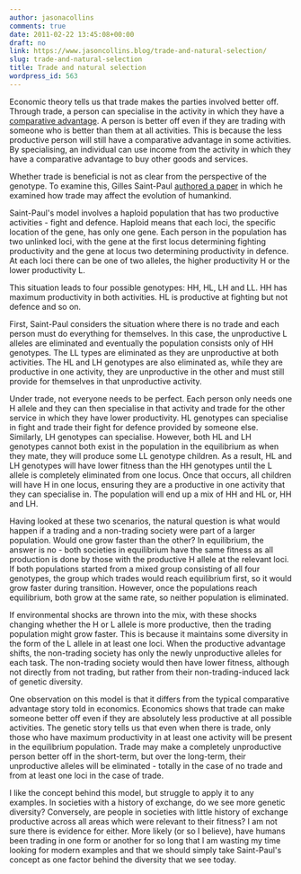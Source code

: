 ```yaml
---
author: jasonacollins
comments: true
date: 2011-02-22 13:45:08+00:00
draft: no
link: https://www.jasoncollins.blog/trade-and-natural-selection/
slug: trade-and-natural-selection
title: Trade and natural selection
wordpress_id: 563
---
```


Economic theory tells us that trade makes the parties involved better off. Through trade, a person can specialise in the activity in which they have a [comparative advantage](http://en.wikipedia.org/wiki/Comparative_advantage). A person is better off even if they are trading with someone who is better than them at all activities. This is because the less productive person will still have a comparative advantage in some activities. By specialising, an individual can use income from the activity in which they have a comparative advantage to buy other goods and services.

Whether trade is beneficial is not as clear from the perspective of the genotype. To examine this, Gilles Saint-Paul [authored a paper](http://doi.org/10.1016/j.jtbi.2007.03.021) in which he examined how trade may affect the evolution of humankind.

Saint-Paul's model involves a haploid population that has two productive activities - fight and defence. Haploid means that each loci, the specific location of the gene, has only one gene. Each person in the population has two unlinked loci, with the gene at the first locus determining fighting productivity and the gene at locus two determining productivity in defence. At each loci there can be one of two alleles, the higher productivity H or the lower productivity L.

This situation leads to four possible genotypes: HH, HL, LH and LL. HH has maximum productivity in both activities. HL is productive at fighting but not defence and so on.

First, Saint-Paul considers the situation where there is no trade and each person must do everything for themselves. In this case, the unproductive L alleles are eliminated and eventually the population consists only of HH genotypes. The LL types are eliminated as they are unproductive at both activities. The HL and LH genotypes are also eliminated as, while they are productive in one activity, they are unproductive in the other and must still provide for themselves in that unproductive activity.

Under trade, not everyone needs to be perfect. Each person only needs one H allele and they can then specialise in that activity and trade for the other service in which they have lower productivity. HL genotypes can specialise in fight and trade their fight for defence provided by someone else. Similarly, LH genotypes can specialise. However, both HL and LH genotypes cannot both exist in the population in the equilibrium as when they mate, they will produce some LL genotype children. As a result, HL and LH genotypes will have lower fitness than the HH genotypes until the L allele is completely eliminated from one locus. Once that occurs, all children will have H in one locus, ensuring they are a productive in one activity that they can specialise in. The population will end up a mix of HH and HL or, HH and LH.

Having looked at these two scenarios, the natural question is what would happen if a trading and a non-trading society were part of a larger population. Would one grow faster than the other? In equilibrium, the answer is no - both societies in equilibrium have the same fitness as all production is done by those with the productive H allele at the relevant loci. If both populations started from a mixed group consisting of all four genotypes, the group which trades would reach equilibrium first, so it would grow faster during transition. However, once the populations reach equilibrium, both grow at the same rate, so neither population is eliminated.

If environmental shocks are thrown into the mix, with these shocks changing whether the H or L allele is more productive, then the trading population might grow faster. This is because it maintains some diversity in the form of the L allele in at least one loci. When the productive advantage shifts, the non-trading society has only the newly unproductive alleles for each task. The non-trading society would then have lower fitness, although not directly from not trading, but rather from their non-trading-induced lack of genetic diversity.

One observation on this model is that it differs from the typical comparative advantage story told in economics. Economics shows that trade can make someone better off even if they are absolutely less productive at all possible activities. The genetic story tells us that even when there is trade, only those who have maximum productivity in at least one activity will be present in the equilibrium population. Trade may make a completely unproductive person better off in the short-term, but over the long-term, their unproductive alleles will be eliminated - totally in the case of no trade and from at least one loci in the case of trade.

I like the concept behind this model, but struggle to apply it to any examples. In societies with a history of exchange, do we see more genetic diversity? Conversely, are people in societies with little history of exchange productive across all areas which were relevant to their fitness? I am not sure there is evidence for either. More likely (or so I believe), have humans been trading in one form or another for so long that I am wasting my time looking for modern examples and that we should simply take Saint-Paul's concept as one factor behind the diversity that we see today.
